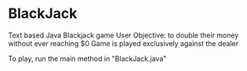 # BlackJack
Text based Java Blackjack game
User Objective: to double their money without ever reaching $0
Game is played exclusively against the dealer

To play, run the main method in "BlackJack.java"
